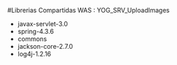 


#Librerias Compartidas WAS :  YOG_SRV_UploadImages

* javax-servlet-3.0
* spring-4.3.6
* commons
* jackson-core-2.7.0
* log4j-1.2.16
